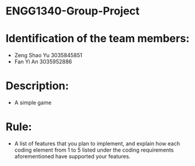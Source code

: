 # ENGG1340-Group-Project
# Identification of the team members:
- Zeng Shao Yu 3035845851
- Fan Yi An 3035952886
# Description:
- A simple game
# Rule:
- A list of features that you plan to implement, and explain how each coding element from 1 to 5 listed under the coding requirements aforementioned have supported your features.

